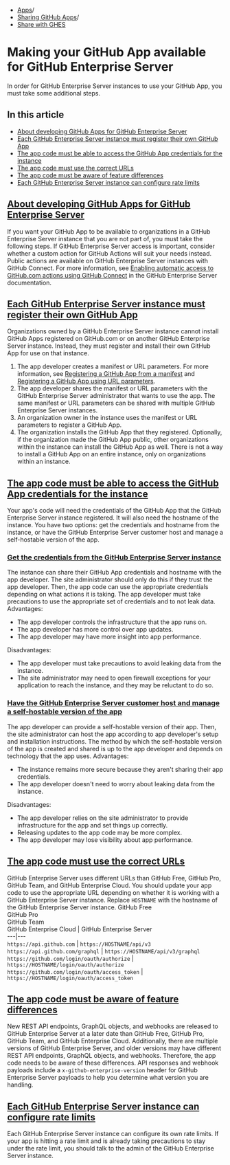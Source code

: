   * [Apps](https://docs.github.com/en/apps "Apps")/
  * [Sharing GitHub Apps](https://docs.github.com/en/apps/sharing-github-apps "Sharing GitHub Apps")/
  * [Share with GHES](https://docs.github.com/en/apps/sharing-github-apps/making-your-github-app-available-for-github-enterprise-server "Share with GHES")


# Making your GitHub App available for GitHub Enterprise Server
In order for GitHub Enterprise Server instances to use your GitHub App, you must take some additional steps.
## In this article
  * [About developing GitHub Apps for GitHub Enterprise Server](https://docs.github.com/en/apps/sharing-github-apps/making-your-github-app-available-for-github-enterprise-server#about-developing-github-apps-for-github-enterprise-server)
  * [Each GitHub Enterprise Server instance must register their own GitHub App](https://docs.github.com/en/apps/sharing-github-apps/making-your-github-app-available-for-github-enterprise-server#each-github-enterprise-server-instance-must-register-their-own-github-app)
  * [The app code must be able to access the GitHub App credentials for the instance](https://docs.github.com/en/apps/sharing-github-apps/making-your-github-app-available-for-github-enterprise-server#the-app-code-must-be-able-to-access-the-github-app-credentials-for-the-instance)
  * [The app code must use the correct URLs](https://docs.github.com/en/apps/sharing-github-apps/making-your-github-app-available-for-github-enterprise-server#the-app-code-must-use-the-correct-urls)
  * [The app code must be aware of feature differences](https://docs.github.com/en/apps/sharing-github-apps/making-your-github-app-available-for-github-enterprise-server#the-app-code-must-be-aware-of-feature-differences)
  * [Each GitHub Enterprise Server instance can configure rate limits](https://docs.github.com/en/apps/sharing-github-apps/making-your-github-app-available-for-github-enterprise-server#each-github-enterprise-server-instance-can-configure-rate-limits)


## [About developing GitHub Apps for GitHub Enterprise Server](https://docs.github.com/en/apps/sharing-github-apps/making-your-github-app-available-for-github-enterprise-server#about-developing-github-apps-for-github-enterprise-server)
If you want your GitHub App to be available to organizations in a GitHub Enterprise Server instance that you are not part of, you must take the following steps.
If GitHub Enterprise Server access is important, consider whether a custom action for GitHub Actions will suit your needs instead. Public actions are available on GitHub Enterprise Server instances with GitHub Connect. For more information, see [Enabling automatic access to GitHub.com actions using GitHub Connect](https://docs.github.com/en/enterprise-server@3.17/admin/github-actions/managing-access-to-actions-from-githubcom/enabling-automatic-access-to-githubcom-actions-using-github-connect) in the GitHub Enterprise Server documentation.
## [Each GitHub Enterprise Server instance must register their own GitHub App](https://docs.github.com/en/apps/sharing-github-apps/making-your-github-app-available-for-github-enterprise-server#each-github-enterprise-server-instance-must-register-their-own-github-app)
Organizations owned by a GitHub Enterprise Server instance cannot install GitHub Apps registered on GitHub.com or on another GitHub Enterprise Server instance. Instead, they must register and install their own GitHub App for use on that instance.
  1. The app developer creates a manifest or URL parameters. For more information, see [Registering a GitHub App from a manifest](https://docs.github.com/en/apps/creating-github-apps/setting-up-a-github-app/creating-a-github-app-from-a-manifest) and [Registering a GitHub App using URL parameters](https://docs.github.com/en/apps/creating-github-apps/setting-up-a-github-app/creating-a-github-app-using-url-parameters).
  2. The app developer shares the manifest or URL parameters with the GitHub Enterprise Server administrator that wants to use the app. The same manifest or URL parameters can be shared with multiple GitHub Enterprise Server instances.
  3. An organization owner in the instance uses the manifest or URL parameters to register a GitHub App.
  4. The organization installs the GitHub App that they registered.
Optionally, if the organization made the GitHub App public, other organizations within the instance can install the GitHub App as well. There is not a way to install a GitHub App on an entire instance, only on organizations within an instance.


## [The app code must be able to access the GitHub App credentials for the instance](https://docs.github.com/en/apps/sharing-github-apps/making-your-github-app-available-for-github-enterprise-server#the-app-code-must-be-able-to-access-the-github-app-credentials-for-the-instance)
Your app's code will need the credentials of the GitHub App that the GitHub Enterprise Server instance registered. It will also need the hostname of the instance. You have two options: get the credentials and hostname from the instance, or have the GitHub Enterprise Server customer host and manage a self-hostable version of the app.
### [Get the credentials from the GitHub Enterprise Server instance](https://docs.github.com/en/apps/sharing-github-apps/making-your-github-app-available-for-github-enterprise-server#get-the-credentials-from-the-github-enterprise-server-instance)
The instance can share their GitHub App credentials and hostname with the app developer. The site administrator should only do this if they trust the app developer. Then, the app code can use the appropriate credentials depending on what actions it is taking. The app developer must take precautions to use the appropriate set of credentials and to not leak data.
Advantages:
  * The app developer controls the infrastructure that the app runs on.
  * The app developer has more control over app updates.
  * The app developer may have more insight into app performance.


Disadvantages:
  * The app developer must take precautions to avoid leaking data from the instance.
  * The site administrator may need to open firewall exceptions for your application to reach the instance, and they may be reluctant to do so.


### [Have the GitHub Enterprise Server customer host and manage a self-hostable version of the app](https://docs.github.com/en/apps/sharing-github-apps/making-your-github-app-available-for-github-enterprise-server#have-the-github-enterprise-server-customer-host-and-manage-a-self-hostable-version-of-the-app)
The app developer can provide a self-hostable version of their app. Then, the site administrator can host the app according to app developer's setup and installation instructions.
The method by which the self-hostable version of the app is created and shared is up to the app developer and depends on technology that the app uses.
Advantages:
  * The instance remains more secure because they aren't sharing their app credentials.
  * The app developer doesn't need to worry about leaking data from the instance.


Disadvantages:
  * The app developer relies on the site administrator to provide infrastructure for the app and set things up correctly.
  * Releasing updates to the app code may be more complex.
  * The app developer may lose visibility about app performance.


## [The app code must use the correct URLs](https://docs.github.com/en/apps/sharing-github-apps/making-your-github-app-available-for-github-enterprise-server#the-app-code-must-use-the-correct-urls)
GitHub Enterprise Server uses different URLs than GitHub Free, GitHub Pro, GitHub Team, and GitHub Enterprise Cloud. You should update your app code to use the appropriate URL depending on whether it is working with a GitHub Enterprise Server instance. Replace `HOSTNAME` with the hostname of the GitHub Enterprise Server instance.
GitHub Free  
GitHub Pro  
GitHub Team  
GitHub Enterprise Cloud | GitHub Enterprise Server  
---|---  
`https://api.github.com` | `https://HOSTNAME/api/v3`  
`https://api.github.com/graphql` | `https://HOSTNAME/api/v3/graphql`  
`https://github.com/login/oauth/authorize` | `https://HOSTNAME/login/oauth/authorize`  
`https://github.com/login/oauth/access_token` | `https://HOSTNAME/login/oauth/access_token`  
## [The app code must be aware of feature differences](https://docs.github.com/en/apps/sharing-github-apps/making-your-github-app-available-for-github-enterprise-server#the-app-code-must-be-aware-of-feature-differences)
New REST API endpoints, GraphQL objects, and webhooks are released to GitHub Enterprise Server at a later date than GitHub Free, GitHub Pro, GitHub Team, and GitHub Enterprise Cloud. Additionally, there are multiple versions of GitHub Enterprise Server, and older versions may have different REST API endpoints, GraphQL objects, and webhooks.
Therefore, the app code needs to be aware of these differences. API responses and webhook payloads include a `x-github-enterprise-version` header for GitHub Enterprise Server payloads to help you determine what version you are handling.
## [Each GitHub Enterprise Server instance can configure rate limits](https://docs.github.com/en/apps/sharing-github-apps/making-your-github-app-available-for-github-enterprise-server#each-github-enterprise-server-instance-can-configure-rate-limits)
Each GitHub Enterprise Server instance can configure its own rate limits. If your app is hitting a rate limit and is already taking precautions to stay under the rate limit, you should talk to the admin of the GitHub Enterprise Server instance.
